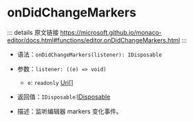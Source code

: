 # onDidChangeMarkers

<backTop />
        
::: details 原文链接
https://microsoft.github.io/monaco-editor/docs.html#functions/editor.onDidChangeMarkers.html
:::

- 语法：`onDidChangeMarkers(listener): IDisposable`

- 参数：`listener: ((e) => void)`

  - `e`: `readonly` [Uri](/api/Uri.md)[]
  
- 返回值：`IDisposable`:[IDisposable](/api/IDisposable.md)

- 描述：监听编辑器 markers 变化事件。
